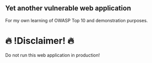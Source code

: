 ## Yet another vulnerable web application
For my own learning of OWASP Top 10 and demonstration purposes.

# 🔥 !Disclaimer! 🔥
Do not run this web application in production!